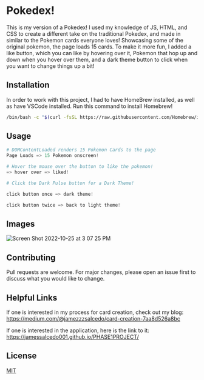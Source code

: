 
# Pokedex!

This is my version of a Pokedex! I used my knowledge of JS, HTML, and CSS to create a different take on the traditional Pokedex, and made in similar to the Pokemon cards everyone loves! Showcasing some of the original pokemon, the page loads 15 cards. To make it more fun, I added a like button, which you can like by hovering over it, Pokemon that hop up and down when you hover over them, and a dark theme button to click when you want to change things up a bit! 


## Installation


In order to work with this project, I had to have HomeBrew installed, as well as have VSCode installed. Run this command to install Homebrew!

```bash
/bin/bash -c "$(curl -fsSL https://raw.githubusercontent.com/Homebrew/install/HEAD/install.sh)"

```

## Usage

```python
# DOMContentLoaded renders 15 Pokemon Cards to the page
Page Loads => 15 Pokemon onscreen!

# Hover the mouse over the button to like the pokemon!
=> hover over => liked!

# Click the Dark Pulse button for a Dark Theme!

click button once => dark theme!

click button twice => back to light theme!
```



## Images

![Screen Shot 2022-10-25 at 3 07 25 PM](https://user-images.githubusercontent.com/107723341/197871524-d395d26c-e43b-4479-a733-a79df12a0cfb.png)


## Contributing
Pull requests are welcome. For major changes, please open an issue first to discuss what you would like to change.



## Helpful Links
If one is interested in my process for card creation, check out my blog: https://medium.com/@jamezzzsalcedo/card-creation-7aa8d526a8bc

If one is interested in the application, here is the link to it: https://jamessalcedo001.github.io/PHASE1PROJECT/



## License
[MIT](https://choosealicense.com/licenses/mit/)

